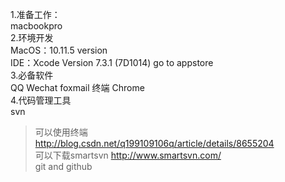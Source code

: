1.准备工作：  
macbookpro   
2.环境开发  
MacOS：10.11.5 version  
IDE：Xcode Version 7.3.1 (7D1014)  go to appstore  
3.必备软件  
QQ Wechat foxmail 终端 Chrome  
4.代码管理工具  
svn   
> 可以使用终端 http://blog.csdn.net/q199109106q/article/details/8655204  
> 可以下载smartsvn http://www.smartsvn.com/  
git and github   
